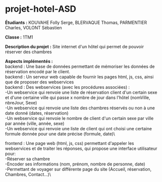 # projet-hotel-ASD

**Étudiants :** KOUVAHE Folly Serge, BLERVAQUE Thomas, PARMENTIER Charles, VOLONT Sébastien

**Classe :** 1TM1

**Description du projet :** Site internet d'un hôtel qui permet de pouvoir réserver des chambres

**Aspects implémentés :**\
backend : Une base de données permettant de mémoriser les données de réservation encodé par le client.\
backend : Un serveur web capable de fournir les pages html, js, css, ainsi que de proposer des webservices\
backend : Des webservices (avec les procédures associées) :\
-Un webservice qui renvoie une liste de réservation client d'un certain sexe et d'une certaine ville qui passe x nombre de jour dans l'hôtel (nomVille, nbreJour, Sexe)\
-Un webservice qui renvoie une liste des chambres réservés ou non à une date donné (dates, réservation)\
-Un webservice qui renvoie le nombre de client d'un certain sexe par ville par année (ville, année, sexe)\
-Un webservice qui renvoie une liste de client qui ont choisi une certaine formule donnée pour une date précise (formule, date)\

frontend : Une page web (html, js, css) permettant d'appeler les webservices et de traiter les réponses, qui propose une interface utilisateur pour:\
-Réserver sa chambre\
-Encoder ses informations (nom, prénom, nombre de personne, date)\
-Permettant de voyager sur différente page du site (Accueil, réservation, Chambres, Contact...)\

